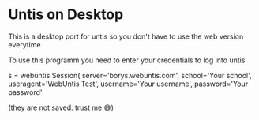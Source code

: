 # Untis on Desktop

This is a desktop port for untis so you don't have to use the web version everytime


To use this programm you need to enter your credentials to log into untis

s = webuntis.Session(
    server='borys.webuntis.com',
    school='Your school',
    useragent='WebUntis Test',
    username='Your username',
    password='Your password'

(they are not saved. trust me 😅)
